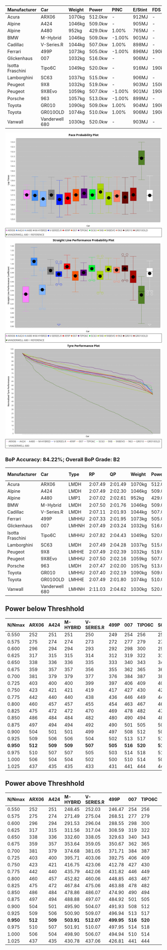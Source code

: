 | Manufacturer     | Car            | Weight | Power   | PINC    | E/Stint | FDS     |
|:-|:-|:-|:-|:-|:-|:-|
| Acura            | ARX06          | 1070kg | 512.0kw |    -    | 912MJ   |    -    |
| Alpine           | A424           | 1046kg | 509.0kw |    -    | 905MJ   |    -    |
| Alpine           | A480           | 952kg  | 429.0kw | 1.00%   | 765MJ   |    -    |
| BMW              | M-Hybrid       | 1046kg | 509.0kw | -1.00%  | 901MJ   |    -    |
| Cadillac         | V-Series.R     | 1044kg | 507.0kw | 1.00%   | 898MJ   |    -    |
| Ferrari          | 499P           | 1073kg | 505.0kw | -1.00%  | 896MJ   | 190kph  |
| Glickenhaus      | 007            | 1032kg | 516.0kw |    -    | 906MJ   |    -    |
| Isotta Fraschini | Tipo6C         | 1049kg | 520.0kw |    -    | 916MJ   | 190kph  |
| Lamborghini      | SC63           | 1037kg | 515.0kw |    -    | 906MJ   |    -    |
| Peugeot          | 9X8            | 1032kg | 519.0kw |    -    | 903MJ   | 150kph  |
| Peugeot          | 9X8Evo         | 1059kg | 507.0kw | -1.00%  | 901MJ   | 190kph  |
| Porsche          | 963            | 1057kg | 513.0kw | -1.00%  | 899MJ   |    -    |
| Toyota           | GR010          | 1090kg | 509.0kw | 1.00%   | 904MJ   | 190kph  |
| Toyota           | GR010OLD       | 1074kg | 510.0kw | 1.00%   | 906MJ   | 190kph  |
| Vanwall          | Vanderwell 680 | 1030kg | 520.0kw |    -    | 903MJ   |    -    |

![PACECHART](./IMG/ACOMETHOD.png)
![STRAIGHTLINEPERFORMANCECHART](./IMG/ACOMETHOD_sp.png)
![TYREPERFORMANCECHART](./IMG/ACOMETHOD_tw.png)

### BoP Accuracy: 84.22%; Overall BoP Grade: B2
| Manufacturer     | Car            | Type  | RP      | QP      | Weight | Power¹  | Threshhold | PINC    | Power²   | E/Stint | AVG Vmax  | FDS     | RDLC | L/Stint | BOP-Grade | Model Accuracy | Model Points | Match%  | SimDiff |
|:-|:-|:-|:-|:-|:-|:-|:-|:-|:-|:-|:-|:-|:-|:-|:-|:-|:-|:-|:-|
| Acura            | ARX06          | LMDH  | 2:07.49 | 2:01.49 | 1070kg | 512.0kw | 210.0kph   |    -    | 512.00kw |  912MJ  | 297.36kph |    -    | 1.00 | 25      | +D1       | 100.00%        | 995          | 68.83%  | #       |
| Alpine           | A424           | LMDH  | 2:07.49 | 2:02.30 | 1046kg | 509.0kw | 210.0kph   |    -    | 509.00kw |  905MJ  | 309.79kph |    -    | 1.01 | 25      | ~A1       | 86.43%         | 618          | 95.63%  | ±2.22s  |
| Alpine           | A480           | LMP1  | 2:07.02 | 2:02.61 |  952kg | 429.0kw | 210.0kph   | 1.00%   | 433.30kw |  765MJ  | 297.77kph |    -    | 0.98 | 23      | -B1       | 68.63%         | 967          | 89.11%  | ±0.42s  |
| BMW              | M-Hybrid       | LMDH  | 2:07.50 | 2:01.76 | 1046kg | 509.0kw | 210.0kph   | -1.00%  | 503.90kw |  901MJ  | 306.17kph |    -    | 1.01 | 25      | +A2       | 93.77%         | 1672         | 90.06%  | ±2.64s  |
| Cadillac         | V-Series.R     | LMDH  | 2:07.11 | 2:01.93 | 1044kg | 507.0kw | 210.0kph   | 1.00%   | 512.10kw |  898MJ  | 304.47kph |    -    | 1.02 | 25      | -B1       | 83.12%         | 1921         | 85.45%  | ±3.41s  |
| Ferrari          | 499P           | LMHHU | 2:07.33 | 2:01.95 | 1073kg | 505.0kw | 210.0kph   | -1.00%  | 500.00kw |  896MJ  | 305.48kph | 190kph  | 1.02 | 25      | ~A1       | 69.49%         | 1950         | 100.00% | ±2.70s  |
| Glickenhaus      | 007            | LMHNH | 2:07.49 | 2:03.24 | 1032kg | 516.0kw | 210.0kph   |    -    | 516.00kw |  906MJ  | 306.24kph |    -    | 0.96 | 25      | ~A1       | 89.50%         | 1518         | 99.36%  | ±2.02s  |
| Isotta Fraschini | Tipo6C         | LMHHU | 2:07.82 | 2:04.43 | 1049kg | 520.0kw | 210.0kph   |    -    | 520.00kw |  916MJ  | 306.95kph | 190kph  | 1.05 | 25      | +C2       | 73.56%         | 64           | 71.20%  | ±2.73s  |
| Lamborghini      | SC63           | LMDH  | 2:07.49 | 2:04.28 | 1037kg | 515.0kw | 210.0kph   |    -    | 515.00kw |  906MJ  | 308.21kph |    -    | 1.05 | 25      | +A2       | 95.82%         | 459          | 93.79%  | ±2.71s  |
| Peugeot          | 9X8            | LMHHE | 2:07.49 | 2:02.39 | 1032kg | 519.0kw | 210.0kph   |    -    | 519.00kw |  903MJ  | 305.86kph | 150kph  | 1.03 | 25      | ~A1       | 88.75%         | 2383         | 99.83%  | ±0.99s  |
| Peugeot          | 9X8Evo         | LMHHU | 2:07.50 | 2:02.16 | 1059kg | 507.0kw | 210.0kph   | -1.00%  | 501.90kw |  901MJ  | 305.73kph | 190kph  | 1.00 | 25      | ~A1       | 66.97%         | 221          | 100.00% | ±2.60s  |
| Porsche          | 963            | LMDH  | 2:07.47 | 2:02.00 | 1057kg | 513.0kw | 210.0kph   | -1.00%  | 507.90kw |  899MJ  | 305.85kph |    -    | 1.00 | 25      | ~A1       | 81.02%         | 5243         | 100.00% | ±2.06s  |
| Toyota           | GR010          | LMHHU | 2:07.40 | 2:02.19 | 1090kg | 509.0kw | 210.0kph   | 1.00%   | 514.10kw |  904MJ  | 304.88kph | 190kph  | 1.01 | 25      | ~A1       | 73.70%         | 2701         | 100.00% | ±3.21s  |
| Toyota           | GR010OLD       | LMHHE | 2:07.49 | 2:01.80 | 1074kg | 510.0kw | 210.0kph   | 1.00%   | 515.10kw |  906MJ  | 303.38kph | 190kph  | 1.02 | 25      | -A2       | 99.03%         | 1536         | 94.18%  | ±1.09s  |
| Vanwall          | Vanderwell 680 | LMHNH | 2:11.03 | 2:04.62 | 1030kg | 520.0kw | 210.0kph   |    -    | 520.00kw |  903MJ  | 299.97kph |    -    | 1.02 | 25      | +Ω2       | 97.01%         | 649          | -24.18% | ±0.60s  |

## Power below Threshhold
| N/Nmax    | ARX06   | A424    | M-HYBRID | V-SERIES.R | 499P    | 007     | TIPO6C  | SC63    | 9X8     | 9X8EVO  | 963     | GR010   | GR010OLD | VANDERWELL 680 | ​     | RPM      | A480       |
|:-|:-|:-|:-|:-|:-|:-|:-|:-|:-|:-|:-|:-|:-|:-|:-|:-|:-|
|  0.550    |  252    |  251    |  251     |  250       |  249    |  254    |  256    |  254    |  256    |  250    |  253    |  251    |  251     |  256           |  ​    |   --     |  0.00      |
|  0.575    |  275    |  274    |  274     |  273       |  272    |  277    |  279    |  277    |  279    |  273    |  276    |  274    |  274     |  279           |  ​    |   --     |  0.00      |
|  0.600    |  296    |  294    |  294     |  293       |  292    |  298    |  300    |  297    |  299    |  293    |  296    |  294    |  295     |  300           |  ​    |   --     |  0.00      |
|  0.625    |  317    |  315    |  315     |  314       |  312    |  319    |  322    |  319    |  321    |  314    |  317    |  315    |  316     |  322           |  ​    |   --     |  0.00      |
|  0.650    |  338    |  336    |  336     |  335       |  333    |  340    |  343    |  340    |  342    |  335    |  338    |  336    |  337     |  343           |  ​    |   --     |  0.00      |
|  0.675    |  359    |  357    |  357     |  356       |  355    |  362    |  365    |  362    |  364    |  356    |  360    |  357    |  358     |  365           |  ​    |   --     |  0.00      |
|  0.700    |  381    |  379    |  379     |  377       |  376    |  384    |  387    |  383    |  386    |  377    |  382    |  379    |  380     |  387           |  ​    |   --     |  0.00      |
|  0.725    |  403    |  400    |  400     |  399       |  397    |  406    |  409    |  405    |  408    |  399    |  403    |  400    |  401     |  409           |  ​    |   --     |  0.00      |
|  0.750    |  423    |  421    |  421     |  419       |  417    |  427    |  430    |  426    |  429    |  419    |  424    |  421    |  422     |  430           |  ​    |   --     |  0.00      |
|  0.775    |  442    |  440    |  440     |  438       |  436    |  446    |  449    |  445    |  448    |  438    |  443    |  440    |  441     |  449           |  ​    |  5000    |  253.38    |
|  0.800    |  460    |  457    |  457     |  455       |  454    |  463    |  467    |  463    |  466    |  455    |  461    |  457    |  458     |  467           |  ​    |  5500    |  299.45    |
|  0.825    |  475    |  472    |  472     |  470       |  469    |  478    |  482    |  478    |  481    |  470    |  476    |  472    |  473     |  482           |  ​    |  6000    |  334.51    |
|  0.850    |  486    |  484    |  484     |  482       |  480    |  490    |  494    |  489    |  493    |  482    |  487    |  484    |  485     |  494           |  ​    |  6500    |  377.57    |
|  0.875    |  497    |  494    |  494     |  492       |  490    |  501    |  505    |  500    |  504    |  492    |  498    |  494    |  495     |  505           |  ​    |  7000    |  421.64    |
|  0.900    |  504    |  501    |  501     |  499       |  497    |  508    |  512    |  507    |  511    |  499    |  505    |  501    |  502     |  512           |  ​    |  7500    |  431.65    |
|  0.925    |  509    |  506    |  506     |  504       |  502    |  513    |  517    |  512    |  516    |  504    |  510    |  506    |  507     |  517           |  ​    |  8000    |  428.65    |
| **0.950** | **512** | **509** | **509**  | **507**    | **505** | **516** | **520** | **515** | **519** | **507** | **513** | **509** | **510**  | **520**        | **​** | **8500** | **431.65** |
|  0.975    |  510    |  507    |  507     |  505       |  503    |  514    |  518    |  513    |  517    |  505    |  511    |  507    |  508     |  518           |  ​    |  9000    |  215.33    |
|  1.000    |  506    |  504    |  504     |  502       |  500    |  510    |  514    |  509    |  513    |  502    |  507    |  504    |  505     |  514           |  ​    |   --     |  0.00      |
|  1.025    |  437    |  435    |  435     |  433       |  431    |  441    |  444    |  440    |  443    |  433    |  438    |  435    |  436     |  444           |  ​    |   --     |  0.00      |

## Power above Threshhold
| N/Nmax    | ARX06   | A424    | M-HYBRID   | V-SERIES.R | 499P       | 007     | TIPO6C  | SC63    | 9X8     | 9X8EVO     | 963        | GR010      | GR010OLD   | VANDERWELL 680 | ​     | RPM      | A480       |
|:-|:-|:-|:-|:-|:-|:-|:-|:-|:-|:-|:-|:-|:-|:-|:-|:-|:-|
|  0.550    |  252    |  251    |  248.45    |  252.03    |  246.47    |  254    |  256    |  254    |  256    |  247.46    |  250.43    |  253.04    |  254.05    |  256           |  ​    |   --     |  0.00      |
|  0.575    |  275    |  274    |  271.49    |  275.04    |  268.51    |  277    |  279    |  277    |  279    |  270.50    |  273.47    |  276.05    |  277.05    |  279           |  ​    |   --     |  0.00      |
|  0.600    |  296    |  294    |  291.53    |  296.04    |  288.55    |  298    |  300    |  297    |  299    |  290.54    |  293.50    |  297.05    |  297.06    |  300           |  ​    |   --     |  0.00      |
|  0.625    |  317    |  315    |  311.56    |  317.04    |  308.59    |  319    |  322    |  319    |  321    |  310.58    |  314.54    |  318.06    |  319.06    |  322           |  ​    |   --     |  0.00      |
|  0.650    |  338    |  336    |  332.60    |  338.05    |  329.63    |  340    |  343    |  340    |  342    |  331.61    |  335.57    |  339.06    |  340.07    |  343           |  ​    |   --     |  0.00      |
|  0.675    |  359    |  357    |  353.64    |  359.05    |  350.67    |  362    |  365    |  362    |  364    |  352.65    |  356.61    |  361.06    |  362.07    |  365           |  ​    |   --     |  0.00      |
|  0.700    |  381    |  379    |  374.68    |  381.05    |  371.71    |  384    |  387    |  383    |  386    |  373.69    |  377.65    |  383.07    |  383.07    |  387           |  ​    |   --     |  0.00      |
|  0.725    |  403    |  400    |  395.71    |  403.06    |  392.75    |  406    |  409    |  405    |  408    |  394.73    |  399.68    |  404.07    |  405.08    |  409           |  ​    |   --     |  0.00      |
|  0.750    |  423    |  421    |  416.75    |  423.06    |  412.78    |  427    |  430    |  426    |  429    |  414.77    |  419.72    |  425.07    |  426.08    |  430           |  ​    |   --     |  0.00      |
|  0.775    |  442    |  440    |  435.79    |  442.06    |  431.82    |  446    |  449    |  445    |  448    |  433.80    |  438.75    |  444.08    |  445.09    |  449           |  ​    |  5000    |  253.38    |
|  0.800    |  460    |  457    |  452.82    |  460.06    |  448.85    |  463    |  467    |  463    |  466    |  450.84    |  455.78    |  462.08    |  463.09    |  467           |  ​    |  5500    |  299.45    |
|  0.825    |  475    |  472    |  467.84    |  475.06    |  463.88    |  478    |  482    |  478    |  481    |  465.86    |  470.81    |  477.08    |  478.09    |  482           |  ​    |  6000    |  334.51    |
|  0.850    |  486    |  484    |  478.86    |  486.07    |  474.90    |  490    |  494    |  489    |  493    |  476.88    |  482.83    |  488.09    |  489.09    |  494           |  ​    |  6500    |  377.57    |
|  0.875    |  497    |  494    |  488.88    |  497.07    |  484.92    |  501    |  505    |  500    |  504    |  486.90    |  492.84    |  499.09    |  500.10    |  505           |  ​    |  7000    |  421.64    |
|  0.900    |  504    |  501    |  495.90    |  504.07    |  491.93    |  508    |  512    |  507    |  511    |  493.92    |  499.86    |  506.09    |  507.10    |  512           |  ​    |  7500    |  431.65    |
|  0.925    |  509    |  506    |  500.90    |  509.07    |  496.94    |  513    |  517    |  512    |  516    |  498.92    |  504.86    |  511.09    |  512.10    |  517           |  ​    |  8000    |  428.65    |
| **0.950** | **512** | **509** | **503.91** | **512.07** | **499.95** | **516** | **520** | **515** | **519** | **501.93** | **507.87** | **514.09** | **515.10** | **520**        | **​** | **8500** | **431.65** |
|  0.975    |  510    |  507    |  501.91    |  510.07    |  497.95    |  514    |  518    |  513    |  517    |  499.93    |  505.87    |  512.09    |  513.10    |  518           |  ​    |  9000    |  215.33    |
|  1.000    |  506    |  504    |  498.90    |  506.07    |  494.94    |  510    |  514    |  509    |  513    |  496.92    |  502.86    |  508.09    |  509.10    |  514           |  ​    |   --     |  0.00      |
|  1.025    |  437    |  435    |  430.78    |  437.06    |  426.81    |  441    |  444    |  440    |  443    |  428.79    |  433.74    |  439.08    |  440.09    |  444           |  ​    |   --     |  0.00      |
